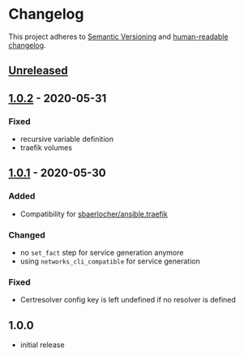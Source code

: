 # Changelog

This project adheres to [Semantic Versioning](https://semver.org/spec/v2.0.0.html)
and [human-readable changelog](https://keepachangelog.com/en/1.0.0/).


## [Unreleased]

## [1.0.2] - 2020-05-31
### Fixed
* recursive variable definition
* traefik volumes

## [1.0.1] - 2020-05-30
### Added
* Compatibility for [sbaerlocher/ansible.traefik](https://github.com/sbaerlocher/ansible.traefik)
### Changed
* no `set_fact` step for service generation anymore
* using `networks_cli_compatible` for service generation
### Fixed
* Certresolver config key is left undefined if no resolver is defined

## 1.0.0
* initial release


[Unreleased]: https://github.com/arillso/ansible.traefik/compare/1.0.2...HEAD
[1.0.2]: https://github.com/arillso/ansible.traefik/compare/1.0.1...1.0.2
[1.0.1]: https://github.com/arillso/ansible.traefik/compare/1.0.0...1.0.1
